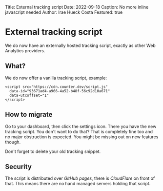 Title: External tracking script
Date: 2022-09-18
Caption: No more inline javascript needed
Author: Irae Hueck Costa
Featured: true

# External tracking script

We do now have an externally hosted tracking script, exactly as other Web
Analytics providers.

## What?

We do now offer a vanilla tracking script, example:

```
<script src="https://cdn.counter.dev/script.js"
  data-id="93671ad4-a966-4a52-b48f-56c92d10a671"
  data-utcoffset="1"
</script>
```

## How to migrate

Go to your dashboard, then click the settings icon. There you have the new
tracking script. You don't want to do that? That is completely fine too and no
major obstruction is expected. You might be missing out on new features though.

Don't forget to delete your old tracking snippet.

## Security

The script is distributed over _GitHub pages_, there is _CloudFlare_ on front of
that. This means there are no hand managed servers holding that script.
